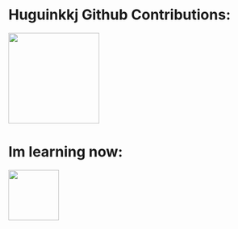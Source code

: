 <html>
  <body>
    <h1>
      Huguinkkj Github Contributions:
    </h1>
    <img height="180cm" src="https://github-readme-stats.vercel.app/api?username=Huguinkkj&show_icons=true&theme=radical&include_all_commits=true&count_private=private"/>
    <h1 >Im learning now:</h1>
    <img height="100cm" align="center" id="Javascripticon" src="https://i.imgur.com/pSDXRKs.png" onclick=(https://developer.mozilla.org/en-US/docs/Web/JavaScript)/>
    
  </body>
</html>
